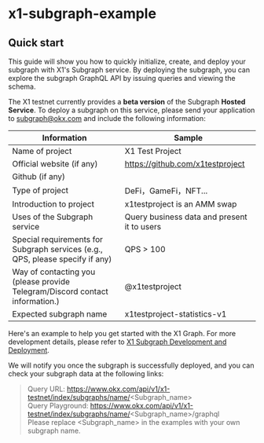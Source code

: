 # x1-subgraph-example
## **Quick start**

This guide will show you how to quickly initialize, create, and deploy your subgraph with X1's Subgraph service. By deploying the subgraph, you can explore the subgraph GraphQL API by issuing queries and viewing the schema.

The X1 testnet currently provides a **beta version** of the Subgraph **Hosted Service**. To deploy a subgraph on this service, please send your application to subgraph@okx.com and include the following information:

| **Information**                                              | **Sample**                                  |
| ------------------------------------------------------------ | ------------------------------------------- |
| Name of project                                              | X1 Test Project                             |
| Official website (if any)                                    | https://github.com/x1testproject            |
| Github (if any)                                              |                                             |
| Type of project                                              | DeFi，GameFi，NFT...                        |
| Introduction to project                                      | x1testproject is an AMM swap                |
| Uses of the Subgraph service                                 | Query business data and present it to users |
| Special requirements for Subgraph services (e.g., QPS, please specify if any) | QPS > 100                                   |
| Way of contacting you (please provide Telegram/Discord contact information.) | @x1testproject                              |
| Expected subgraph name                                       | x1testproject-statistics-v1                 |

Here's an example to help you get started with the X1 Graph. For more development details, please refer to [X1 Subgraph Development and Deployment](https://github.com/okx-subgraph/x1-subgraph-example/blob/main/docs/X1%20Subgraph%20develops%20and%20deploy.md).

We will notify you once the subgraph is successfully deployed, and you can check your subgraph data at the following links:
> Query URL: https://www.okx.com/api/v1/x1-testnet/index/subgraphs/name/<Subgraph_name>  
> Query Playground: https://www.okx.com/api/v1/x1-testnet/index/subgraphs/name/<Subgraph_name>/graphql  
> Please replace <Subgraph_name> in the examples with your own subgraph name.
